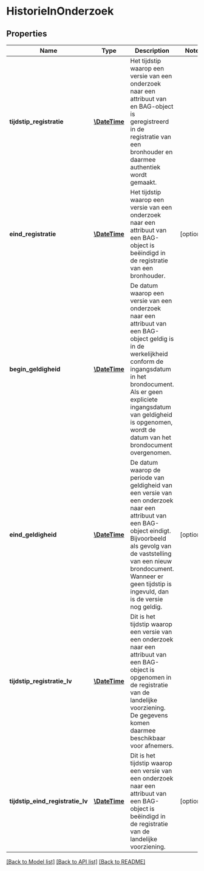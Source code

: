 # HistorieInOnderzoek

## Properties
Name | Type | Description | Notes
------------ | ------------- | ------------- | -------------
**tijdstip_registratie** | [**\DateTime**](\DateTime.md) | Het tijdstip waarop een versie van een onderzoek naar een attribuut van en BAG-object is geregistreerd in de registratie van een bronhouder en daarmee authentiek wordt gemaakt. | 
**eind_registratie** | [**\DateTime**](\DateTime.md) | Het tijdstip waarop een versie van een onderzoek naar een attribuut van een BAG-object is beëindigd in de registratie van een bronhouder. | [optional] 
**begin_geldigheid** | [**\DateTime**](\DateTime.md) | De datum waarop een versie van een onderzoek naar een attribuut van een BAG-object geldig is in de werkelijkheid conform de ingangsdatum in het brondocument. Als er geen expliciete ingangsdatum van geldigheid is opgenomen, wordt de datum van het brondocument overgenomen. | 
**eind_geldigheid** | [**\DateTime**](\DateTime.md) | De datum waarop de periode van geldigheid van een versie van een onderzoek naar een attribuut van een BAG-object eindigt. Bijvoorbeeld als gevolg van de vaststelling van een nieuw brondocument. Wanneer er geen tijdstip is ingevuld, dan is de versie nog geldig. | [optional] 
**tijdstip_registratie_lv** | [**\DateTime**](\DateTime.md) | Dit is het tijdstip waarop een versie van een onderzoek naar een attribuut van een BAG-object is opgenomen in de registratie van de landelijke voorziening. De gegevens komen daarmee beschikbaar voor afnemers. | 
**tijdstip_eind_registratie_lv** | [**\DateTime**](\DateTime.md) | Dit is het tijdstip waarop een versie van een onderzoek naar een attribuut van een BAG-object is beëindigd in de registratie van de landelijke voorziening. | [optional] 

[[Back to Model list]](../../README.md#documentation-for-models) [[Back to API list]](../../README.md#documentation-for-api-endpoints) [[Back to README]](../../README.md)

